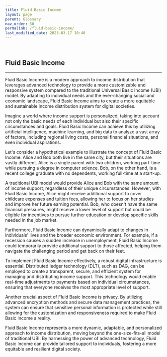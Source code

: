 ```yaml
---
title: Fluid Basic Income
layout: page
parent: Glossary
nav_order: 50
permalink: /fluid-basic-income/
last_modified_date: 2023-03-17 10:40
---
```



&nbsp;

## Fluid Basic Income
----------------

Fluid Basic Income is a modern approach to income distribution that leverages advanced technology to provide a more customizable and responsive system compared to the traditional Universal Basic Income (UBI) model. By adapting to individual needs and the ever-changing social and economic landscape, Fluid Basic Income aims to create a more equitable and sustainable income distribution system for digital societies.

Imagine a world where income support is personalized, taking into account not only the basic needs of each individual but also their specific circumstances and goals. Fluid Basic Income can achieve this by utilizing artificial intelligence, machine learning, and big data to analyze a vast array of factors, including regional living costs, personal financial situations, and even individual aspirations.

Let's consider a hypothetical example to illustrate the concept of Fluid Basic Income. Alice and Bob both live in the same city, but their situations are vastly different. Alice is a single parent with two children, working part-time while pursuing a degree in computer science. Bob, on the other hand, is a recent college graduate with no dependents, working full-time at a start-up.

A traditional UBI model would provide Alice and Bob with the same amount of income support, regardless of their unique circumstances. However, with Fluid Basic Income, Alice might receive additional support to cover childcare expenses and tuition fees, allowing her to focus on her studies and improve her future earning potential. Bob, who doesn't have the same financial pressures, might receive a lower level of support but could be eligible for incentives to pursue further education or develop specific skills needed in the job market.

Furthermore, Fluid Basic Income can dynamically adapt to changes in individuals' lives and the broader economic environment. For example, if a recession causes a sudden increase in unemployment, Fluid Basic Income could temporarily provide additional support to those affected, helping them navigate the challenging period and get back on their feet.

To implement Fluid Basic Income effectively, a robust digital infrastructure is essential. Distributed ledger technology (DLT), such as DAG, can be employed to create a transparent, secure, and efficient system for managing and distributing income support. This technology would enable real-time adjustments to payments based on individual circumstances, ensuring that everyone receives the most appropriate level of support.

Another crucial aspect of Fluid Basic Income is privacy. By utilizing advanced encryption methods and secure data management practices, the system can ensure that sensitive personal information is protected while still allowing for the customization and responsiveness required to make Fluid Basic Income a reality.

Fluid Basic Income represents a more dynamic, adaptable, and personalized approach to income distribution, moving beyond the one-size-fits-all model of traditional UBI. By harnessing the power of advanced technology, Fluid Basic Income can provide tailored support to individuals, fostering a more equitable and resilient digital society.